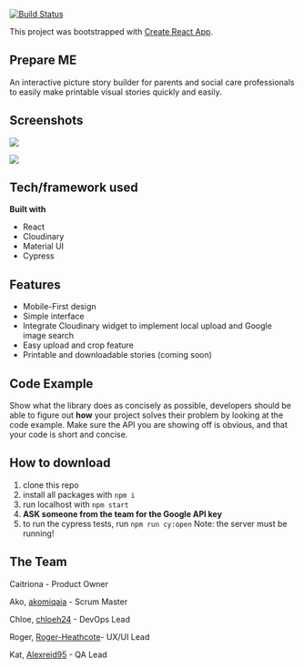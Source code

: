 
[![Build Status](https://travis-ci.com/fac19/prepare-me.svg?branch=master)](https://travis-ci.com/fac19/prepare-me)

This project was bootstrapped with [Create React App](https://github.com/facebook/create-react-app).

## **Prepare ME**

An interactive picture story builder for parents and social care professionals to easily make printable visual stories quickly and easily.


## **Screenshots**
![](https://i.imgur.com/GKDlyWX.png)

![](https://i.imgur.com/sFOXz2A.png)


## **Tech/framework used**

**Built with**

- React
- Cloudinary
- Material UI
- Cypress

## **Features**

- Mobile-First design
- Simple interface
- Integrate Cloudinary widget to implement local upload and Google image search 
- Easy upload and crop feature
- Printable and downloadable stories (coming soon)

## **Code Example**

Show what the library does as concisely as possible, developers should be able to figure out **how** your project solves their problem by looking at the code example. Make sure the API you are showing off is obvious, and that your code is short and concise.

## **How to download**

1. clone this repo
2. install all packages with ```npm i```
3. run localhost with ```npm start```
4. **ASK someone from the team for the Google API key**
5. to run the cypress tests, run ```npm run cy:open``` Note: the server must be running!



## The Team

Caitriona - Product Owner

Ako, [akomiqaia](https://github.com/akomiqaia) - Scrum Master

Chloe, [chloeh24](https://github.com/Chloeh24) - DevOps Lead

Roger, [Roger-Heathcote](https://github.com/Roger-Heathcote)- UX/UI Lead

Kat, [Alexreid95](https://github.com/Alexreid95) - QA Lead
